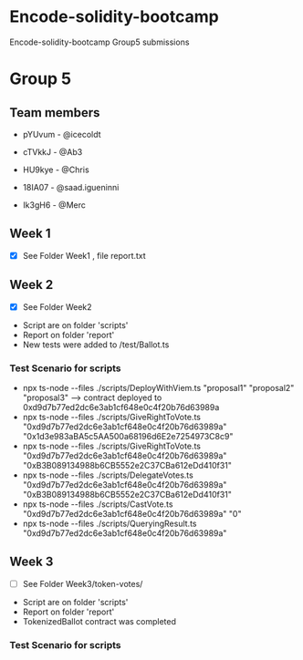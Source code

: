 # Encode-solidity-bootcamp
Encode-solidity-bootcamp Group5 submissions

# Group 5 

## **Team members**
* pYUvum -  @icecoldt 

* cTVkkJ - @Ab3 

* HU9kye - @Chris 

* 18IA07 - @saad.igueninni 

* Ik3gH6 - @Merc 

## Week 1
- [X]  See Folder Week1 , file report.txt

## Week 2
- [X]  See Folder Week2
- Script are on folder 'scripts'
- Report on folder 'report'
- New tests were added to /test/Ballot.ts

### Test Scenario for scripts

- npx ts-node --files ./scripts/DeployWithViem.ts "proposal1" "proposal2" "proposal3"
    --> contract deployed to 0xd9d7b77ed2dc6e3ab1cf648e0c4f20b76d63989a	 
- npx ts-node --files ./scripts/GiveRightToVote.ts "0xd9d7b77ed2dc6e3ab1cf648e0c4f20b76d63989a" "0x1d3e983aBA5c5AA500a68196d6E2e7254973C8c9" 
- npx ts-node --files ./scripts/GiveRightToVote.ts "0xd9d7b77ed2dc6e3ab1cf648e0c4f20b76d63989a" "0xB3B089134988b6CB5552e2C37CBa612eDd410f31" 
- npx ts-node --files ./scripts/DelegateVotes.ts "0xd9d7b77ed2dc6e3ab1cf648e0c4f20b76d63989a"  "0xB3B089134988b6CB5552e2C37CBa612eDd410f31" 
- npx ts-node --files ./scripts/CastVote.ts "0xd9d7b77ed2dc6e3ab1cf648e0c4f20b76d63989a" "0" 
- npx ts-node --files ./scripts/QueryingResult.ts "0xd9d7b77ed2dc6e3ab1cf648e0c4f20b76d63989a"

## Week 3
- [ ] See Folder Week3/token-votes/
- Script are on folder 'scripts'
- Report on folder 'report'
- TokenizedBallot contract was completed

### Test Scenario for scripts



